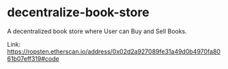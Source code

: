 # decentralize-book-store
A decentralized book store where User can Buy and Sell Books.

Link: https://ropsten.etherscan.io/address/0x02d2a927089fe31a49d0b4970fa8061b07eff319#code
